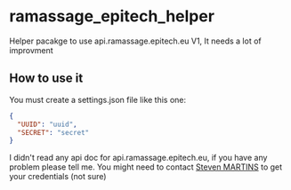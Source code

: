 # ramassage_epitech_helper
Helper pacakge to use api.ramassage.epitech.eu
V1, It needs a lot of improvment

## How to use it

You must create a settings.json file like this one:
```json
{
  "UUID": "uuid",
  "SECRET": "secret"
}
```

I didn't read any api doc for api.ramassage.epitech.eu, if you have any problem please tell me.
You might need to contact [Steven MARTINS](https://github.com/steven-martins) to get your credentials (not sure)
